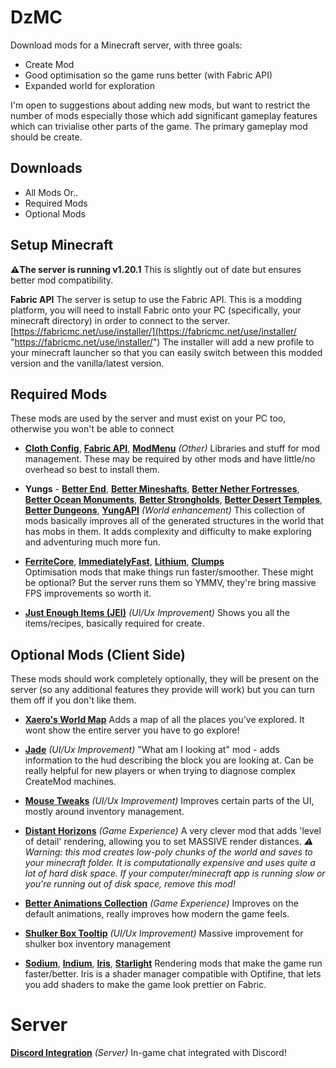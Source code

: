 
# DzMC
Download mods for a Minecraft server, with three goals:
-   Create Mod
-   Good optimisation so the game runs better (with Fabric API)
-   Expanded world for exploration

I'm open to suggestions about adding new mods, but want to restrict the number of mods especially those which add significant gameplay features which can trivialise other parts of the game. The primary gameplay mod should be create.

## Downloads
 - All Mods
Or..
 - Required Mods
 - Optional Mods


## Setup Minecraft
**⚠️The server is running v1.20.1** 
This is slightly out of date but ensures better mod compatibility.

**Fabric API**
The server is setup to use the Fabric API. This is a modding platform, you will need to install Fabric onto your PC (specifically, your minecraft directory) in order to connect to the server.
[https://fabricmc.net/use/installer/](https://fabricmc.net/use/installer/ "https://fabricmc.net/use/installer/")
The installer will add a new profile to your minecraft launcher so that you can easily switch between this modded version and the vanilla/latest version.

## Required Mods
These mods are used by the server and must exist on your PC too, otherwise you won't be able to connect
* [**Cloth Config**](https://modrinth.com/mod/cloth-config), [**Fabric API**](https://modrinth.com/mod/fabric-api), [**ModMenu**](*https://modrinth.com/plugin/dcintegration/) *(Other)*
Libraries and stuff for mod management. These may be required by other mods and have little/no overhead so best to install them.
* **Yungs** - [**Better End**](*?), [**Better Mineshafts**](*?), [**Better Nether Fortresses**](*?), [**Better Ocean Monuments**](*?), [**Better Strongholds**](*?), [**Better Desert Temples**](*?), [**Better Dungeons**](*?), [**YungAPI**](*?) *(World enhancement)*
This collection of mods basically improves all of the generated structures in the world that has mobs in them. It adds complexity and difficulty to make exploring and adventuring much more fun.
* [**FerriteCore**](https://modrinth.com/mod/ferrite-core),  [**ImmediatelyFast**](https://modrinth.com/mod/immediatelyfast),   [**Lithium**](https://modrinth.com/mod/lithium), [**Clumps**](https://modrinth.com/mod/clumps)  
Optimisation mods that make things run faster/smoother. These might be optional? But the server runs them so YMMV, they're bring massive FPS improvements so worth it.

* [**Just Enough Items (JEI)**](https://modrinth.com/mod/jei) *(UI/Ux Improvement)*
Shows you all the items/recipes, basically required for create.


## Optional Mods (Client Side)
These mods should work completely optionally, they will be present on the server (so any additional features they provide will work) but you can turn them off if you don't like them.

* [**Xaero's World Map**](https://modrinth.com/mod/xaeros-world-map) 
Adds a map of all the places you've explored. It wont show the entire server you have to go explore! 

* [**Jade**](https://modrinth.com/mod/jade) *(UI/Ux Improvement)*
"What am I looking at" mod - adds information to the hud describing the block you are looking at. Can be really helpful for new players or when trying to diagnose complex CreateMod machines.

* [**Mouse Tweaks**](https://modrinth.com/mod/mouse-tweaks) *(UI/Ux Improvement)*
Improves certain parts of the UI, mostly around inventory management.

* [**Distant Horizons**](https://modrinth.com/mod/distanthorizons) *(Game Experience)*
A very clever mod that adds 'level of detail' rendering, allowing you to set MASSIVE render distances.
*⚠️ Warning: this mod creates low-poly chunks of the world and saves to your minecraft folder. It is computationally expensive and uses quite a lot of hard disk space. If your computer/minecraft app is running slow or you're running out of disk space, remove this mod!*

* [**Better Animations Collection**](https://modrinth.com/mod/better-animations-collection) *(Game Experience)*
Improves on the default animations, really improves how modern the game feels.

* [**Shulker Box Tooltip**](*https://modrinth.com/plugin/dcintegration/) *(UI/Ux Improvement)*
Massive improvement for shulker box inventory management

*  [**Sodium**](https://modrinth.com/mod/sodium),   [**Indium**](https://modrinth.com/mod/indium),   [**Iris**](https://modrinth.com/mod/iris),    [**Starlight**](https://modrinth.com/mod/starlight) 
Rendering mods that make the game run faster/better. Iris is a shader manager compatible with Optifine, that lets you add shaders to make the game look prettier on Fabric.

# Server
[**Discord Integration**](*https://modrinth.com/plugin/dcintegration/) *(Server)*
In-game chat integrated with Discord!
